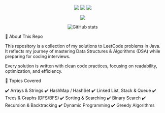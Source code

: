 <p align="center"> <img src="https://img.shields.io/badge/Language-Java-orange?style=flat-square&logo=java" /> <img src="https://img.shields.io/badge/Platform-LeetCode-blue?style=flat-square&logo=leetcode" /> <img src="https://img.shields.io/badge/DSA-Practice-success?style=flat-square&logo=github" /> </p>

<p align="center">
  <img src="https://capsule-render.vercel.app/api?type=waving&color=0:ff9d76,100:fc6076&height=200&section=header&text=LeetCode%20DSA%20in%20Java&fontSize=40&fontColor=ffffff&animation=fadeIn&fontAlignY=35" />
</p>
<p align="center">
  <img src="https://github-readme-stats.vercel.app/api?username=yashsoni904&show_icons=true&theme=radical" alt="GitHub stats" />
</p>

📖 About This Repo

This repository is a collection of my solutions to LeetCode problems in Java.
It reflects my journey of mastering Data Structures & Algorithms (DSA) while preparing for coding interviews.

Every solution is written with clean code practices, focusing on readability, optimization, and efficiency.

🧩 Topics Covered

✔️ Arrays & Strings
✔️ HashMap / HashSet
✔️ Linked List, Stack & Queue
✔️ Trees & Graphs (DFS/BFS)
✔️ Sorting & Searching
✔️ Binary Search
✔️ Recursion & Backtracking
✔️ Dynamic Programming
✔️ Greedy Algorithms
